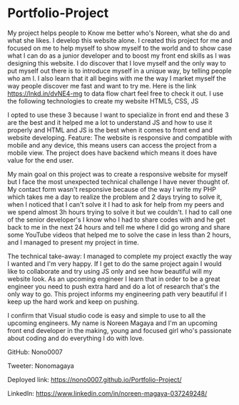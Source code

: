 # Portfolio-Project
My project helps people to Know me better who's Noreen, what she do and what she likes. I develop this website alone. I created this project for me and focused on me to help myself to show myself to the world and to show case what I can do as a junior developer and to boost my front end skills as I was designing this website.
I do discover that I love myself and the only way to put myself out there is to introduce myself in a unique way, by telling people who am I. I also learn that it all begins with me the way I market myself the way people discover me fast and want to try me.
Here is the link https://lnkd.in/dvNE4-mg to data flow chart feel free to check it out. I use the following technologies to create my website HTML5, CSS, JS

I opted to use these 3 because I want to specialize in front end and these 3 are the best and it helped me a lot to understand JS and how to use it properly and HTML and JS is the best when it comes to front end and website developing.
Feature: The website is responsive and compatible with mobile and any device, this means users can access the project from a mobile view.
The project does have backend which means it does have value for the end user.

My main goal on this project was to create a responsive website for myself but I face the most unexpected technical challenge I have never thought of. My contact form wasn't responsive because of the way I write my PHP which takes me a day to realize the problem and 2 days trying to solve it, when I noticed that I can't solve it I had to ask for help from my peers and we spend almost 3h hours trying to solve it but we couldn't. I had to call one of the senior developer's I know who I had to share codes with and he get back to me in the next 24 hours and tell me where I did go wrong and share some YouTube videos that helped me to solve the case in less than 2 hours, and I managed to present my project in time.

The technical take-away: I managed to complete my project exactly the way I wanted and I'm very happy.
If I get to do the same project again I would like to collaborate and try using JS only and see how beautiful will my website look.
As an upcoming engineer I learn that in order to be a great engineer you need to push extra hard and do a lot of research that's the only way to go.
This project informs my engineering path very beautiful if I keep up the hard work and keep on pushing.

I confirm that Visual studio code is easy and simple to use to all the upcoming engineers.
My name is Noreen Magaya and I'm an upcoming front end developer in the making, young and focused girl who's passionate about coding and do everything I do with love.

GitHub: Nono0007

Tweeter: Nonomagaya

Deployed link: https://nono0007.github.io/Portfolio-Project/

LinkedIn: https://www.linkedin.com/in/noreen-magaya-037249248/


